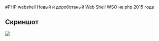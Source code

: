 #PHP webshell
Новый и дороботаный Web Shell WSO на php 2015 года
## Скриншот
![](https://pp.vk.me/c625631/v625631400/422cb/SxDBoH3Kj6s.jpg)
